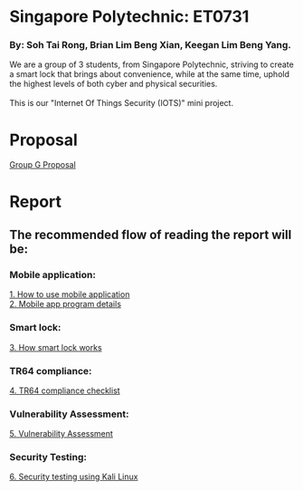 # Singapore Polytechnic: ET0731
### By: Soh Tai Rong, Brian Lim Beng Xian, Keegan Lim Beng Yang. 

We are a group of 3 students, from Singapore Polytechnic, striving to create a smart lock that brings about convenience, while at the same time, uphold the highest levels of both cyber and physical securities.  
</br>This is our "Internet Of Things Security (IOTS)" mini project. 

# Proposal 
<a href = "/0.%20Proposal/GrpG_ver2.pdf">Group G Proposal </a>

# Report 
## The recommended flow of reading the report will be:
### Mobile application:
<a href = "/1. Mobile Application/1_How_to_use_app.md">1. How to use mobile application</a></br>
<a href = "/1. Mobile Application/2_App_program_details.md">2. Mobile app program details</a></br>
### Smart lock:
<a href = "/2. Arduino Code/3_How_smart_lock_works.md">3. How smart lock works</a></br>
### TR64 compliance: 
<a href = "/3. TR64 Compliances/4_TR64_compliance_checklist.md">4. TR64 compliance checklist</a></br>
### Vulnerability Assessment:
<a href = "/4. Vulnerability Assessment/5_Vulnerability_assessment.md">5. Vulnerability Assessment</a></br>
### Security Testing:
<a href = "/5. Security Testing/6_Security_testing.md">6. Security testing using Kali Linux</a></br>
